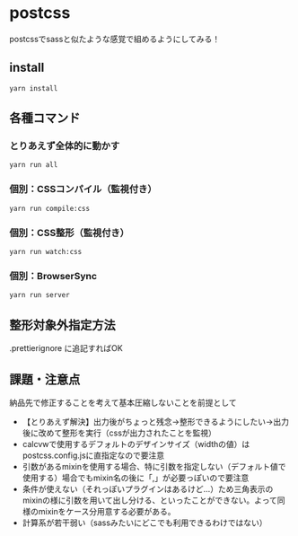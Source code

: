 # postcss

postcssでsassと似たような感覚で組めるようにしてみる！

## install

```
yarn install
```

## 各種コマンド

### とりあえず全体的に動かす

```
yarn run all
```

### 個別：CSSコンパイル（監視付き）

```
yarn run compile:css
```

### 個別：CSS整形（監視付き）

```
yarn run watch:css
```

### 個別：BrowserSync

```
yarn run server
```

## 整形対象外指定方法

.prettierignore に追記すればOK

## 課題・注意点

納品先で修正することを考えて基本圧縮しないことを前提として

- 【とりあえず解決】出力後がちょっと残念→整形できるようにしたい→出力後に改めて整形を実行（cssが出力されたことを監視）
- calcvwで使用するデフォルトのデザインサイズ（widthの値）はpostcss.config.jsに直指定なので要注意
- 引数があるmixinを使用する場合、特に引数を指定しない（デフォルト値で使用する）場合でもmixin名の後に「,」が必要っぽいので要注意
- 条件が使えない（それっぽいプラグインはあるけど…）ため三角表示のmixinの様に引数を用いて出し分ける、といったことができない。よって同様のmixinをケース分用意する必要がある。
- 計算系が若干弱い（sassみたいにどこでも利用できるわけではない）
